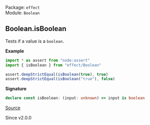 Package: `effect`<br />
Module: `Boolean`<br />

## Boolean.isBoolean

Tests if a value is a `boolean`.

**Example**

```ts
import * as assert from "node:assert"
import { isBoolean } from "effect/Boolean"

assert.deepStrictEqual(isBoolean(true), true)
assert.deepStrictEqual(isBoolean("true"), false)
```

**Signature**

```ts
declare const isBoolean: (input: unknown) => input is boolean
```

[Source](https://github.com/Effect-TS/effect/tree/main/packages/effect/src/Boolean.ts#L29)

Since v2.0.0